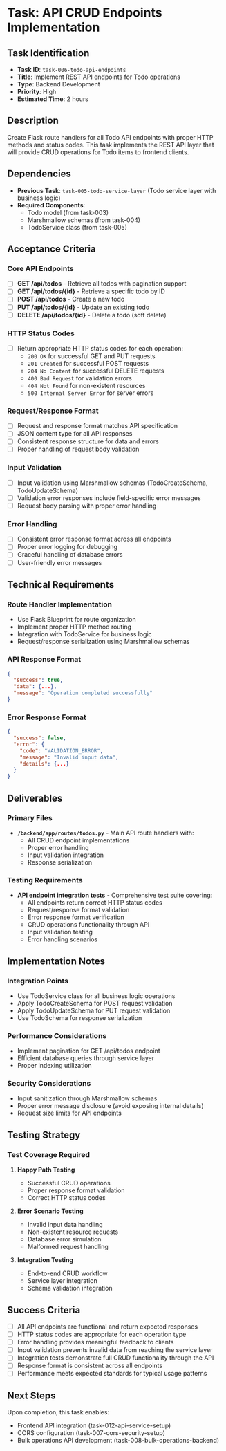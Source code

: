 # Task: API CRUD Endpoints Implementation

## Task Identification
- **Task ID**: `task-006-todo-api-endpoints`
- **Title**: Implement REST API endpoints for Todo operations
- **Type**: Backend Development
- **Priority**: High
- **Estimated Time**: 2 hours

## Description
Create Flask route handlers for all Todo API endpoints with proper HTTP methods and status codes. This task implements the REST API layer that will provide CRUD operations for Todo items to frontend clients.

## Dependencies
- **Previous Task**: `task-005-todo-service-layer` (Todo service layer with business logic)
- **Required Components**: 
  - Todo model (from task-003)
  - Marshmallow schemas (from task-004)
  - TodoService class (from task-005)

## Acceptance Criteria

### Core API Endpoints
- [ ] **GET /api/todos** - Retrieve all todos with pagination support
- [ ] **GET /api/todos/{id}** - Retrieve a specific todo by ID
- [ ] **POST /api/todos** - Create a new todo
- [ ] **PUT /api/todos/{id}** - Update an existing todo
- [ ] **DELETE /api/todos/{id}** - Delete a todo (soft delete)

### HTTP Status Codes
- [ ] Return appropriate HTTP status codes for each operation:
  - `200 OK` for successful GET and PUT requests
  - `201 Created` for successful POST requests
  - `204 No Content` for successful DELETE requests
  - `400 Bad Request` for validation errors
  - `404 Not Found` for non-existent resources
  - `500 Internal Server Error` for server errors

### Request/Response Format
- [ ] Request and response format matches API specification
- [ ] JSON content type for all API responses
- [ ] Consistent response structure for data and errors
- [ ] Proper handling of request body validation

### Input Validation
- [ ] Input validation using Marshmallow schemas (TodoCreateSchema, TodoUpdateSchema)
- [ ] Validation error responses include field-specific error messages
- [ ] Request body parsing with proper error handling

### Error Handling
- [ ] Consistent error response format across all endpoints
- [ ] Proper error logging for debugging
- [ ] Graceful handling of database errors
- [ ] User-friendly error messages

## Technical Requirements

### Route Handler Implementation
- Use Flask Blueprint for route organization
- Implement proper HTTP method routing
- Integration with TodoService for business logic
- Request/response serialization using Marshmallow schemas

### API Response Format
```json
{
  "success": true,
  "data": {...},
  "message": "Operation completed successfully"
}
```

### Error Response Format
```json
{
  "success": false,
  "error": {
    "code": "VALIDATION_ERROR",
    "message": "Invalid input data",
    "details": {...}
  }
}
```

## Deliverables

### Primary Files
- **`/backend/app/routes/todos.py`** - Main API route handlers with:
  - All CRUD endpoint implementations
  - Proper error handling
  - Input validation integration
  - Response serialization

### Testing Requirements
- **API endpoint integration tests** - Comprehensive test suite covering:
  - All endpoints return correct HTTP status codes
  - Request/response format validation
  - Error response format verification
  - CRUD operations functionality through API
  - Input validation testing
  - Error handling scenarios

## Implementation Notes

### Integration Points
- Use TodoService class for all business logic operations
- Apply TodoCreateSchema for POST request validation
- Apply TodoUpdateSchema for PUT request validation
- Use TodoSchema for response serialization

### Performance Considerations
- Implement pagination for GET /api/todos endpoint
- Efficient database queries through service layer
- Proper indexing utilization

### Security Considerations
- Input sanitization through Marshmallow schemas
- Proper error message disclosure (avoid exposing internal details)
- Request size limits for API endpoints

## Testing Strategy

### Test Coverage Required
1. **Happy Path Testing**
   - Successful CRUD operations
   - Proper response format validation
   - Correct HTTP status codes

2. **Error Scenario Testing**
   - Invalid input data handling
   - Non-existent resource requests
   - Database error simulation
   - Malformed request handling

3. **Integration Testing**
   - End-to-end CRUD workflow
   - Service layer integration
   - Schema validation integration

## Success Criteria
- [ ] All API endpoints are functional and return expected responses
- [ ] HTTP status codes are appropriate for each operation type
- [ ] Error handling provides meaningful feedback to clients
- [ ] Input validation prevents invalid data from reaching the service layer
- [ ] Integration tests demonstrate full CRUD functionality through the API
- [ ] Response format is consistent across all endpoints
- [ ] Performance meets expected standards for typical usage patterns

## Next Steps
Upon completion, this task enables:
- Frontend API integration (task-012-api-service-setup)
- CORS configuration (task-007-cors-security-setup)
- Bulk operations API development (task-008-bulk-operations-backend)